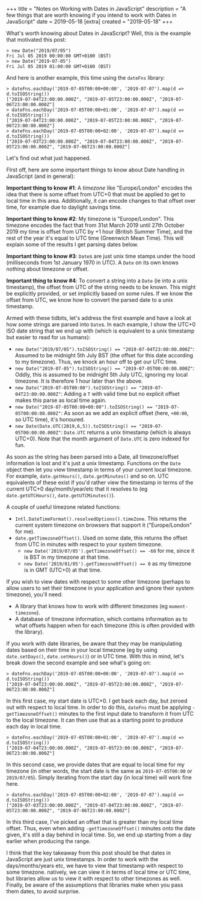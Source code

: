 +++
title = "Notes on Working with Dates in JavaScript"
description = "A few things that are worth knowing if you intend to work with Dates in JavaScript"
date = 2019-05-18
[extra]
created = "2019-05-18"
+++

What's worth knowing about Dates in JavaScript? Well, this is the example that motivated this post:

```
> new Date("2019/07/05")
Fri Jul 05 2019 00:00:00 GMT+0100 (BST)
> new Date("2019-07-05")
Fri Jul 05 2019 01:00:00 GMT+0100 (BST)
```

And here is another example, this time using the `dateFns` library:

```
> dateFns.eachDay('2019-07-05T00:00+00:00', '2019-07-07').map(d => d.toISOString())
["2019-07-04T23:00:00.000Z", "2019-07-05T23:00:00.000Z", "2019-07-06T23:00:00.000Z"]
> dateFns.eachDay('2019-07-05T00:00+01:00', '2019-07-07').map(d => d.toISOString())
["2019-07-04T23:00:00.000Z", "2019-07-05T23:00:00.000Z", "2019-07-06T23:00:00.000Z"]
> dateFns.eachDay('2019-07-05T00:00+02:00', '2019-07-07').map(d => d.toISOString())
["2019-07-03T23:00:00.000Z", "2019-07-04T23:00:00.000Z", "2019-07-05T23:00:00.000Z", "2019-07-06T23:00:00.000Z"]
```

Let's find out what just happened.

FIrst off, here are some important things to know about Date handling in JavaScript (and in general):

**Important thing to know #1**: A _timezone_ like "Europe/London" encodes the idea that there is some offset from UTC+0 that must be applied to get to local time in this area. Additionally, it can encode changes to that offset over time, for example due to daylight savings time.

**Important thing to know #2**: My timezone is "Europe/London". This timezone encodes the fact that from 31st March 2019 until 27th October 2019 my time is offset from UTC by +1 hour (British Summer Time), and the rest of the year it's equal to UTC time (Greenwich Mean Time). This will explain some of the results I get parsing dates below.

**Important thing to know #3**: `Date`s are just unix time stamps under the hood (milliseconds from 1st January 1970 in UTC). A `Date` on its own knows nothing about timezone or offset.

**Important thing to know #4**: To convert a string into a `Date` (ie into a unix timestamp), the offset from UTC of the string needs to be known. This might be explicitly provided, or set implicitly based on some rules. If we know the offset from UTC, we know how to convert the parsed date to a unix timestamp.

Armed with these tidbits, let's address the first example and have a look at how some strings are parsed into `Date`s. In each example, I show the UTC+0 ISO date string that we end up with (which is equivalent to a unix timestamp but easier to read for us humans):

- `new Date("2019/07/05").toISOString() == "2019-07-04T23:00:00.000Z"`: Assumed to be midnight 5th July BST (the offset for this date according to my timezone). Thus, we knock an hour off to get our UTC time.
- `new Date("2019-07-05").toISOString() == "2019-07-05T00:00:00.000Z"`: Oddly, this is assumed to be midnight 5th July UTC, ignoring my local timezone. It is therefore 1 hour later than the above.
- `new Date("2019-07-05T00:00").toISOString() == "2019-07-04T23:00:00.000Z"`: Adding a `T` with valid time but no explicit offset makes this parse as local time again.
- `new Date("2019-07-05T00:00+00:00").toISOString() == "2019-07-05T00:00:00.000Z"`: As soon as we add an explicit offset (here, `+00:00`, so UTC time), it's honoured.
- `new Date(Date.UTC(2019,6,5)).toISOString() == "2019-07-05T00:00:00.000Z"`: `Date.UTC` returns a unix timestamp (which is always UTC+0). Note that the month argument of `Date.UTC` is zero indexed for fun.

As soon as the string has been parsed into a Date, all timezone/offset information is lost and it's just a unix timestamp. Functions on the `Date` object then let you view timestamp in terms of your current local timezone. For example, `date.getHours()`, `date.getMinutes()` and so on. UTC equivalents of these exist if you'd rather view the timestamp in terms of the current UTC+0 day/month/year/etc that it resolves to (eg `date.getUTCHours()`, `date.getUTCMinutes()`).

A couple of useful timezone related functions:
- `Intl.DateTimeFormat().resolvedOptions().timeZone`. This returns the current system timezone on browsers that support it ("Europe/London" for me).
- `date.getTimezoneOffset()`. Used on some date, this returns the offset from UTC in minutes with respect to your system timezone.
  - `new Date('2019/07/05').getTimezoneOffset() == -60` for me, since it is BST in my timezone at that time.
  - `new Date('2019/01/05').getTimezoneOffset() == 0` as my timezone is in GMT (UTC+0) at that time.

If you wish to view dates with respect to some other timezone (perhaps to allow users to set their timezone in your application and ignore their system timezone), you'll need:
- A library that knows how to work with different timezones (eg `moment-timezone`).
- A database of timezone information, which contains information as to what offsets happen when for each timezone (this is often provided with the library).

If you work with date libraries, be aware that they may be manipulating dates based on their time in your local timezone (eg by using `date.setDays()`, `date.setHours()`) or in UTC time. With this in mind, let's break down the second example and see what's going on:

```
> dateFns.eachDay('2019-07-05T00:00+00:00', '2019-07-07').map(d => d.toISOString())
["2019-07-04T23:00:00.000Z", "2019-07-05T23:00:00.000Z", "2019-07-06T23:00:00.000Z"]
```

In this first case, my start date is UTC+0. I get back each day, but zeroed out with respect to local time. In order to do this, `dateFns` must be applying `-getTimezoneOffset()` minutes to the first input date to transform it from UTC to the local timezone. It can then use that as a starting point to produce each day in local time.

```
> dateFns.eachDay('2019-07-05T00:00+01:00', '2019-07-07').map(d => d.toISOString())
["2019-07-04T23:00:00.000Z", "2019-07-05T23:00:00.000Z", "2019-07-06T23:00:00.000Z"]
```

In this second case, we provide dates that are equal to local time for my timezone (in other words, the start date is the same as `2019-07-05T00:00` or `2019/07/05`). Simply iterating from the start day (in local time) will work fine here.

```
> dateFns.eachDay('2019-07-05T00:00+02:00', '2019-07-07').map(d => d.toISOString())
["2019-07-03T23:00:00.000Z", "2019-07-04T23:00:00.000Z", "2019-07-05T23:00:00.000Z", "2019-07-06T23:00:00.000Z"]
```

In this third case, I've picked an offset that is greater than my local time offset. Thus, even when adding `-getTimezoneOffset()` minutes onto the date given, it's still a day behind in local time. So, we end up starting from a day earlier when producing the range.

I think that the key takeaway from this post should be that dates in JavaScript are just unix timestamps. In order to work with the days/months/years etc, we have to view that timestamp with respect to some timezone. natively, we can view it in terms of local time or UTC time, but libraries allow us to view it with respect to other timezones as well. Finally, be aware of the assumptions that libraries make when you pass them dates, to avoid surprise.
